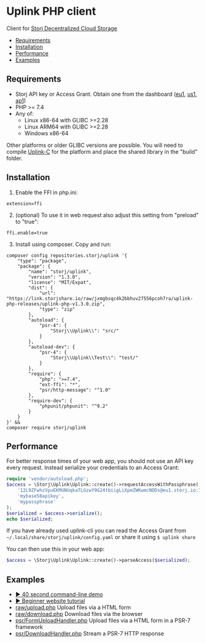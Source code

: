 Uplink PHP client
=============

Client for [Storj Decentralized Cloud Storage](https://storj.io/)

- [Requirements](#Requirements)
- [Installation](#Installation)
- [Performance](#Performance)
- [Examples](#Examples)

Requirements
----------

- Storj API key or Access Grant. Obtain one from the dashboard ([eu1](https://eu1.storj.io/access-grants), [us1](https://us1.storj.io/access-grants), [ap1](https://ap1.storj.io/access-grants))
- PHP >= 7.4
- Any of:
  - Linux x86-64 with GLIBC >=2.28
  - Linux ARM64 with GLIBC >=2.28
  - Windows x86-64

Other platforms or older GLIBC versions are possible. You will need to compile [Uplink-C](https://github.com/storj/uplink-c) for the platform and place the shared library in the "build" folder.

Installation
---------

1. Enable the FFI in php.ini:

```
extension=ffi
```

2. (optional) To use it in web request also adjust this setting from "preload" to "true":

```
ffi.enable=true
```

3. Install using composer. Copy and run:

```
composer config repositories.storj/uplink '{
    "type": "package",
    "package": {
        "name": "storj/uplink",
        "version": "1.3.0",
        "license": "MIT/Expat",
        "dist": {
            "url": "https://link.storjshare.io/raw/jxmgbsqc4k2bbhuv27556pcoh7ra/uplink-php-releases/uplink-php-v1.3.0.zip",
            "type": "zip"
        },
        "autoload": {
            "psr-4": {
                "Storj\\Uplink\\": "src/"
            }
        },
        "autoload-dev": {
            "psr-4": {
                "Storj\\Uplink\\Test\\": "test/"
            }
        },
        "require": {
            "php": ">=7.4",
            "ext-ffi": "*",
            "psr/http-message": "^1.0"
        },
        "require-dev": {
            "phpunit/phpunit": "^9.2"
        }
    }
}' &&
composer require storj/uplink
```

Performance
----

For better response times of your web app, you should not use an API key every request. Instead serialize your credentials to an Access Grant:

```php
require 'vendor/autoload.php';
$access = \Storj\Uplink\Uplink::create()->requestAccessWithPassphrase(
    '12L9ZFwhzVpuEKMUNUqkaTLGzwY9G24tbiigLiXpmZWKwmcNDDs@eu1.storj.io:7777',
    'mybase58apikey',
    'mypassphrase'
);
$serialized = $access->serialize();
echo $serialized;
```

If you have already used uplink-cli you can read the Access Grant from `~/.local/share/storj/uplink/config.yaml`
or share it using `$ uplink share`

You can then use this in your web app:

```php
$access = \Storj\Uplink\Uplink::create()->parseAccess($serialized);
```

Examples
------

- [▶ 40 second command-line demo](https://www.youtube.com/watch?v=QOjM5ERd8yo)
- [▶ Beginner website tutorial](https://www.youtube.com/watch?v=QOjM5ERd8yo&feature=youtu.be)
- [raw/upload.php](examples/raw/upload.php) Upload files via a HTML form
- [raw/download.php](examples/raw/download.php) Download files via the browser
- [psr/FormUploadHandler.php](examples/psr/FormUploadHandler.php) Upload files via a HTML form in a PSR-7 framework
- [psr/DownloadHandler.php](examples/psr/DownloadHandler.php) Stream a PSR-7 HTTP response
